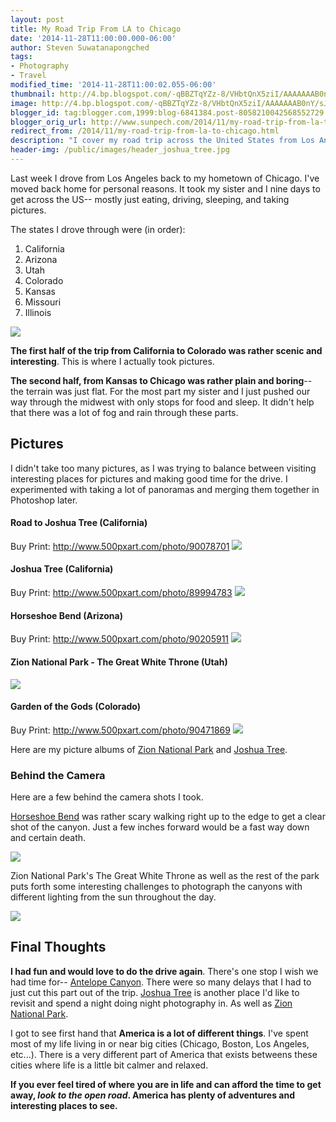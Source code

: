 ```yaml
---
layout: post
title: My Road Trip From LA to Chicago
date: '2014-11-28T11:00:00.000-06:00'
author: Steven Suwatanapongched
tags:
- Photography
- Travel
modified_time: '2014-11-28T11:00:02.055-06:00'
thumbnail: http://4.bp.blogspot.com/-qBBZTqYZz-8/VHbtQnX5ziI/AAAAAAAB0nY/sJXuGH_3zSE/s600/Screen%2BShot%2B2014-11-27%2Bat%2B3.20.55%2BAM.png
image: http://4.bp.blogspot.com/-qBBZTqYZz-8/VHbtQnX5ziI/AAAAAAAB0nY/sJXuGH_3zSE/s600/Screen%2BShot%2B2014-11-27%2Bat%2B3.20.55%2BAM.png
blogger_id: tag:blogger.com,1999:blog-6841384.post-8058210042568552729
blogger_orig_url: http://www.sunpech.com/2014/11/my-road-trip-from-la-to-chicago.html
redirect_from: /2014/11/my-road-trip-from-la-to-chicago.html
description: "I cover my road trip across the United States from Los Angeles to Chicago."
header-img: /public/images/header_joshua_tree.jpg
---
```


Last week I drove from Los Angeles back to my hometown of Chicago. I've moved back home for personal reasons. It took my sister and I nine days to get across the US-- mostly just eating, driving, sleeping, and taking pictures.

The states I drove through were (in order):

<ol>
  <li>California</li>
  <li>Arizona</li>
  <li>Utah</li>
  <li>Colorado</li>
  <li>Kansas</li>
  <li>Missouri</li>
  <li>Illinois</li>
</ol>

<a href="http://4.bp.blogspot.com/-qBBZTqYZz-8/VHbtQnX5ziI/AAAAAAAB0nY/sJXuGH_3zSE/s600/Screen%2BShot%2B2014-11-27%2Bat%2B3.20.55%2BAM.png"><img border="0" src="http://4.bp.blogspot.com/-qBBZTqYZz-8/VHbtQnX5ziI/AAAAAAAB0nY/sJXuGH_3zSE/s600/Screen%2BShot%2B2014-11-27%2Bat%2B3.20.55%2BAM.png"   /></a>

<b>The first half of the trip from California to Colorado was rather scenic and interesting</b>. This is where I actually took pictures.

<b>The second half, from Kansas to Chicago was rather plain and boring</b>-- the terrain was just flat. For the most part my sister and I just pushed our way through the midwest with only stops for food and sleep. It didn't help that there was a lot of fog and rain through these parts.

## Pictures

I didn't take too many pictures, as I was trying to balance between visiting interesting places for pictures and making good time for the drive. I experimented with taking a lot of panoramas and merging them together in Photoshop later.

#### Road to Joshua Tree (California)
Buy Print: <a href="http://www.500pxart.com/photo/90078701">http://www.500pxart.com/photo/90078701</a>
<a href="http://2.bp.blogspot.com/-Q_cZmyiJL80/VHbqR4B2gzI/AAAAAAAB0nE/KdIE7rLKXZA/s600/2014-11-16%2Bat%2B14-49-48.jpg"><img border="0" src="http://2.bp.blogspot.com/-Q_cZmyiJL80/VHbqR4B2gzI/AAAAAAAB0nE/KdIE7rLKXZA/s600/2014-11-16%2Bat%2B14-49-48.jpg"   /></a>

#### Joshua Tree (California)
Buy Print: <a href="http://www.500pxart.com/photo/89994783">http://www.500pxart.com/photo/89994783</a>
<a href="http://2.bp.blogspot.com/-E3nn5fin3kM/VHbsfHXo4xI/AAAAAAAB0nQ/XYp86Dr_h9c/s600/2014-11-15%2Bat%2B16-35-59.jpg"><img border="0" src="http://2.bp.blogspot.com/-E3nn5fin3kM/VHbsfHXo4xI/AAAAAAAB0nQ/XYp86Dr_h9c/s600/2014-11-15%2Bat%2B16-35-59.jpg" /></a>

#### Horseshoe Bend (Arizona)
Buy Print: <a href="http://www.500pxart.com/photo/90205911">http://www.500pxart.com/photo/90205911</a>
<a href="http://3.bp.blogspot.com/-Ix3TK42AEdk/VHbmEbmhP_I/AAAAAAAB0mw/fjLfhvdKoME/s600/2014-11-18%2Bat%2B17-00-27.jpg"><img border="0" src="http://3.bp.blogspot.com/-Ix3TK42AEdk/VHbmEbmhP_I/AAAAAAAB0mw/fjLfhvdKoME/s600/2014-11-18%2Bat%2B17-00-27.jpg"   /></a>

#### Zion National Park - The Great White Throne (Utah)
<a href="http://2.bp.blogspot.com/-fwB0AzAxCw4/VG6g-GedUAI/AAAAAAAB0iQ/YTtsSvAqZ7U/s600/2014-11-19%2Bat%2B10-14-05.jpg"><img border="0" src="http://2.bp.blogspot.com/-fwB0AzAxCw4/VG6g-GedUAI/AAAAAAAB0iQ/YTtsSvAqZ7U/s600/2014-11-19%2Bat%2B10-14-05.jpg"   /></a>

#### Garden of the Gods (Colorado)
Buy Print: <a href="http://www.500pxart.com/photo/90471869">http://www.500pxart.com/photo/90471869</a>
<a href="http://3.bp.blogspot.com/-jPNS1AHTO80/VHbqEu5q-OI/AAAAAAAB0m8/E9jf1EFHve0/s600/2014-11-21%2Bat%2B10-47-24.jpg"><img border="0" src="http://3.bp.blogspot.com/-jPNS1AHTO80/VHbqEu5q-OI/AAAAAAAB0m8/E9jf1EFHve0/s600/2014-11-21%2Bat%2B10-47-24.jpg" /></a>

Here are my picture albums of <a href="https://plus.google.com/photos/+StevenSuwatanapongched/albums/6083976830307007217">Zion National Park</a> and <a href="https://plus.google.com/photos/+StevenSuwatanapongched/albums/6082550453084998769">Joshua Tree</a>.

### Behind the Camera

Here are a few behind the camera shots I took.

<a href="http://horseshoebend.com/">Horseshoe Bend</a> was rather scary walking right up to the edge to get a clear shot of the canyon. Just a few inches forward would be a fast way down and certain death.

<a href="http://1.bp.blogspot.com/-NRSfziHKvZY/VHdRr4M2q6I/AAAAAAAB0oY/n-JRaz3CiuU/s600/IMG_20141118_165437.jpg"><img border="0" src="http://1.bp.blogspot.com/-NRSfziHKvZY/VHdRr4M2q6I/AAAAAAAB0oY/n-JRaz3CiuU/s600/IMG_20141118_165437.jpg"   /></a>

Zion National Park's The Great White Throne as well as the rest of the park puts forth some interesting challenges to photograph the canyons with different lighting from the sun throughout the day.

<a href="http://2.bp.blogspot.com/-v8OJNpLjGe0/VHdRr0e9YBI/AAAAAAAB0oc/jtrmvySdHmE/s600/IMG_20141119_101757.jpg"><img border="0" src="http://2.bp.blogspot.com/-v8OJNpLjGe0/VHdRr0e9YBI/AAAAAAAB0oc/jtrmvySdHmE/s600/IMG_20141119_101757.jpg"  /></a>

## Final Thoughts

<b>I had fun and would love to do the drive again</b>. There's one stop I wish we had time for-- <a href="http://navajonationparks.org/htm/antelopecanyon.htm">Antelope Canyon</a>. There were so many delays that I had to just cut this part out of the trip. <a href="http://www.nps.gov/jotr/">Joshua Tree</a> is another place I'd like to revisit and spend a night doing night photography in. As well as <a href="http://www.nps.gov/zion/">Zion National Park</a>.

I got to see first hand that <b>America is a lot of different things</b>. I've spent most of my life living in or near big cities (Chicago, Boston, Los Angeles, etc...). There is a very different part of America that exists betweens these cities where life is a little bit calmer and relaxed.

<b>If you ever feel tired of where you are in life and can afford the time to get away, <i>look to the open road</i>. America has plenty of adventures and interesting places to see.</b>
